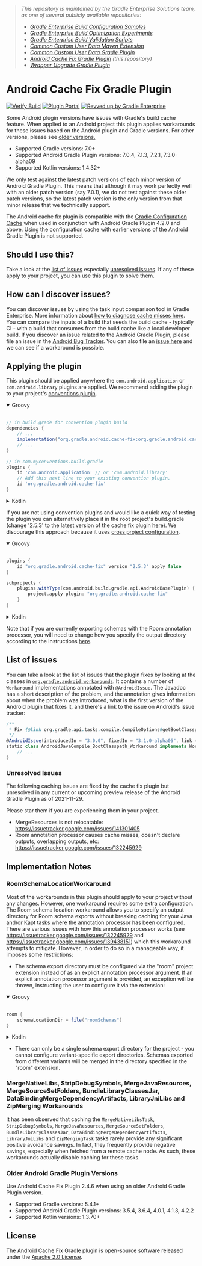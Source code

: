> _This repository is maintained by the Gradle Enterprise Solutions team, as one of several publicly available repositories:_
> - _[Gradle Enterprise Build Configuration Samples][ge-build-config-samples]_
> - _[Gradle Enterprise Build Optimization Experiments][ge-build-optimization-experiments]_
> - _[Gradle Enterprise Build Validation Scripts][ge-build-validation-scripts]_
> - _[Common Custom User Data Maven Extension][ccud-maven-extension]_
> - _[Common Custom User Data Gradle Plugin][ccud-gradle-plugin]_
> - _[Android Cache Fix Gradle Plugin][android-cache-fix-plugin] (this repository)_
> - _[Wrapper Upgrade Gradle Plugin][wrapper-upgrade-gradle-plugin]_

# Android Cache Fix Gradle Plugin

[![Verify Build](https://github.com/gradle/android-cache-fix-gradle-plugin/actions/workflows/build-verification.yml/badge.svg?branch=main)](https://github.com/gradle/android-cache-fix-gradle-plugin/actions/workflows/build-verification.yml)
[![Plugin Portal](https://img.shields.io/maven-metadata/v?metadataUrl=https://plugins.gradle.org/m2/gradle/plugin/org/gradle/android/android-cache-fix-gradle-plugin/maven-metadata.xml&label=Plugin%20Portal)](https://plugins.gradle.org/plugin/org.gradle.android.cache-fix)
[![Revved up by Gradle Enterprise](https://img.shields.io/badge/Revved%20up%20by-Gradle%20Enterprise-06A0CE?logo=Gradle&labelColor=02303A)](https://ge.solutions-team.gradle.com/scans)


Some Android plugin versions have issues with Gradle's build cache feature. When applied to an Android project this plugin applies workarounds for these issues based on the Android plugin and Gradle versions. For other versions, please see [older versions.](#older-android-gradle-plugin-versions)

* Supported Gradle versions: 7.0+
* Supported Android Gradle Plugin versions: 7.0.4, 7.1.3, 7.2.1, 7.3.0-alpha09
* Supported Kotlin versions: 1.4.32+

We only test against the latest patch versions of each minor version of Android Gradle Plugin.  This means that although it may work perfectly well with an older patch version (say 7.0.1), we do not test against these older patch versions, so the latest patch version is the only version from that minor release that we technically support.

The Android cache fix plugin is compatible with the [Gradle Configuration Cache](https://docs.gradle.org/current/userguide/configuration_cache.html#header) when used in conjunction with Android Gradle Plugin 4.2.0 and above.  Using the configuration cache with earlier versions of the Android Gradle Plugin is not supported.

## Should I use this?
Take a look at the [list of issues](#list-of-issues) especially [unresolved issues](#unresolved-issues). If any of these apply to your project, you can use this plugin to solve them.

## How can I discover issues?
You can discover issues by using the task input comparison tool in Gradle Enterprise. More information about [how to diagnose cache misses here](https://docs.gradle.com/enterprise/tutorials/task-inputs-comparison/). You can compare the inputs of a build that seeds the build cache - typically CI - with a build that consumes from the build cache like a local developer build.
If you discover an issue related to the Android Gradle Plugin, please file an issue in the [Android Bug Tracker](https://source.android.com/setup/contribute/report-bugs). You can also file an [issue here](https://github.com/gradle/android-cache-fix-gradle-plugin/issues) and we can see if a workaround is possible.

## Applying the plugin

This plugin should be applied anywhere the `com.android.application` or `com.android.library` plugins are applied. We recommend adding the plugin to your project's [conventions plugin](https://docs.gradle.org/current/samples/sample_convention_plugins.html).

<details open>
<summary>Groovy</summary>
<br>

```groovy
// in build.grade for convention plugin build
dependencies {
    // ...
    implementation("org.gradle.android.cache-fix:org.gradle.android.cache-fix.gradle.plugin:2.5.3")
    // ...
}

// in com.myconventions.build.gradle
plugins {
    id 'com.android.application' // or 'com.android.library'
    // Add this next line to your existing convention plugin.
    id 'org.gradle.android.cache-fix'
}
```

</details>
<details>
<summary>Kotlin</summary>
<br>

```kotlin
// in build.grade.kts for convention plugin build
dependencies {
  // ...
  implementation("org.gradle.android.cache-fix:org.gradle.android.cache-fix.gradle.plugin:2.5.3")
  // ...
}

// in com.myconventions.build.gradle.kts
plugins {
    id("com.android.application") // or "com.android.library"
  // Add this next line to your existing convention plugin.
    id("org.gradle.android.cache-fix")
}
```
</details>

If you are not using convention plugins and would like a quick way of testing the plugin you can alternatively place it in the root project's build.gradle (change '2.5.3' to the latest version of the cache fix plugin
[here](https://plugins.gradle.org/plugin/org.gradle.android.cache-fix)). We discourage this approach because it uses [cross project configuration](https://docs.gradle.org/current/userguide/sharing_build_logic_between_subprojects.html#sec:convention_plugins_vs_cross_configuration).

<details open>
<summary>Groovy</summary>
<br>

```groovy
plugins {
    id "org.gradle.android.cache-fix" version "2.5.3" apply false
}

subprojects {
    plugins.withType(com.android.build.gradle.api.AndroidBasePlugin) {
        project.apply plugin: "org.gradle.android.cache-fix"
    }
}
```
</details>
<details>
<summary>Kotlin</summary>
<br>

```kotlin
plugins {
    id("org.gradle.android.cache-fix") version "2.5.3" apply false
}

subprojects {
    plugins.withType<com.android.build.gradle.api.AndroidBasePlugin>() {
        apply(plugin = "org.gradle.android.cache-fix")
    }
}
```
</details>

Note that if you are currently exporting schemas with the Room annotation processor, you will need to change how you specify the output directory according to the instructions [here](https://github.com/gradle/android-cache-fix-gradle-plugin#roomschemalocationworkaround).

## List of issues

You can take a look at the list of issues that the plugin fixes by looking at the classes in  [`org.gradle.android.workarounds`](https://github.com/gradle/android-cache-fix-gradle-plugin/blob/master/src/main/groovy/org/gradle/android/workarounds). It contains a number of `Workaround` implementations annotated with `@AndroidIssue`. The Javadoc has a short description of the problem, and the annotation gives information about when the problem was introduced, what is the first version of the Android plugin that fixes it, and there's a link to the issue on Android's issue tracker:

```groovy
/**
 * Fix {@link org.gradle.api.tasks.compile.CompileOptions#getBootClasspath()} introducing relocatability problems for {@link AndroidJavaCompile}.
 */
@AndroidIssue(introducedIn = "3.0.0", fixedIn = "3.1.0-alpha06", link = "https://issuetracker.google.com/issues/68392933")
static class AndroidJavaCompile_BootClasspath_Workaround implements Workaround {
    // ...
}
```

### Unresolved Issues

The following caching issues are fixed by the cache fix plugin but unresolved in any current or upcoming preview release of the Android Gradle Plugin as of 2021-11-29.

Please star them if you are experiencing them in your project.

* MergeResources is not relocatable: https://issuetracker.google.com/issues/141301405
* Room annotation processor causes cache misses, doesn't declare outputs, overlapping outputs, etc: https://issuetracker.google.com/issues/132245929

## Implementation Notes

### RoomSchemaLocationWorkaround

Most of the workarounds in this plugin should apply to your project without any changes.  However, one workaround
requires some extra configuration.  The Room schema location workaround allows you to specify an output directory for
Room schema exports without breaking caching for your Java and/or Kapt tasks where the annotation processor has been configured.
There are various issues with how this annotation processor works (see https://issuetracker.google.com/issues/132245929
and https://issuetracker.google.com/issues/139438151) which this workaround attempts to mitigate.  However, in order to
do so in a manageable way, it imposes some restrictions:

* The schema export directory must be configured via the "room" project extension instead of as an explicit annotation
processor argument.  If an explicit annotation processor argument is provided, an exception will be thrown, instructing
the user to configure it via the extension:

<details open>
<summary>Groovy</summary>
<br>

```groovy
room {
    schemaLocationDir = file("roomSchemas")
}
```
</details>
<details>
<summary>Kotlin</summary>
<br>

```kotlin
room {
    schemaLocationDir.set(file("roomSchemas"))
}
```
</details>

* There can only be a single schema export directory for the project - you cannot configure variant-specific export
directories.  Schemas exported from different variants will be merged in the directory specified in the "room" extension.

### MergeNativeLibs, StripDebugSymbols, MergeJavaResources, MergeSourceSetFolders, BundleLibraryClassesJar, DataBindingMergeDependencyArtifacts, LibraryJniLibs and ZipMerging Workarounds

It has been observed that caching the `MergeNativeLibsTask`, `StripDebugSymbols`, `MergeJavaResources`, `MergeSourceSetFolders`, `BundleLibraryClassesJar`, `DataBindingMergeDependencyArtifacts`, `LibraryJniLibs` and  `ZipMergingTask` tasks rarely provide any significant positive avoidance savings.  In fact, they frequently provide negative savings, especially when fetched from a remote cache node.  As such, these workarounds actually disable caching for these tasks.

### Older Android Gradle Plugin Versions

Use Android Cache Fix Plugin 2.4.6 when using an older Android Gradle Plugin version.

* Supported Gradle versions: 5.4.1+
* Supported Android Gradle Plugin versions: 3.5.4, 3.6.4, 4.0.1, 4.1.3, 4.2.2
* Supported Kotlin versions: 1.3.70+

## License

The  Android Cache Fix Gradle plugin is open-source software released under the [Apache 2.0 License][apache-license].

[ge-build-config-samples]: https://github.com/gradle/gradle-enterprise-build-config-samples
[ge-build-optimization-experiments]: https://github.com/gradle/gradle-enterprise-build-optimization-experiments
[ge-build-validation-scripts]: https://github.com/gradle/gradle-enterprise-build-validation-scripts
[ccud-gradle-plugin]: https://github.com/gradle/common-custom-user-data-gradle-plugin
[ccud-maven-extension]: https://github.com/gradle/common-custom-user-data-maven-extension
[android-cache-fix-plugin]: https://github.com/gradle/android-cache-fix-gradle-plugin
[wrapper-upgrade-gradle-plugin]: https://github.com/gradle/wrapper-upgrade-gradle-plugin
[gradle-enterprise]: https://gradle.com/enterprise
[apache-license]: https://www.apache.org/licenses/LICENSE-2.0.html
